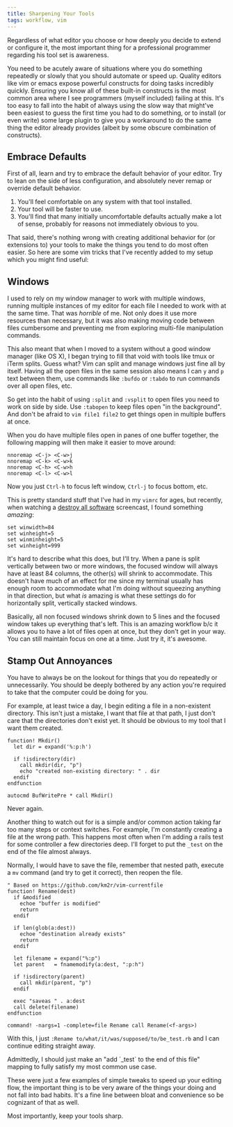 ```yaml
---
title: Sharpening Your Tools
tags: workflow, vim
---
```


Regardless of what editor you choose or how deeply you decide to extend 
or configure it, the most important thing for a professional programmer 
regarding his tool set is awareness.

You need to be acutely aware of situations where you do something 
repeatedly or slowly that you should automate or speed up. Quality 
editors like vim or emacs expose powerful constructs for doing tasks 
incredibly quickly. Ensuring you know all of these built-in constructs 
is the most common area where I see programmers (myself included) 
failing at this. It's too easy to fall into the habit of always using 
the slow way that might've been easiest to guess the first time you had 
to do something, or to install (or even write) some large plugin to give 
you a workaround to do the same thing the editor already provides 
(albeit by some obscure combination of constructs).

## Embrace Defaults

First of all, learn and try to embrace the default behavior of your 
editor. Try to lean on the side of less configuration, and absolutely 
never remap or override default behavior.

1. You'll feel comfortable on any system with that tool installed.
2. Your tool will be faster to use.
3. You'll find that many initially uncomfortable defaults actually make 
   a lot of sense, probably for reasons not immediately obvious to you.

That said, there's nothing wrong with creating additional behavior for 
(or extensions to) your tools to make the things you tend to do most 
often easier. So here are some vim tricks that I've recently added to my 
setup which you might find useful:

## Windows

I used to rely on my window manager to work with multiple windows, 
running multiple instances of my editor for each file I needed to work 
with at the same time. That was *horrible* of me. Not only does it use 
more resources than necessary, but it was also making moving code 
between files cumbersome and preventing me from exploring multi-file 
manipulation commands.

This also meant that when I moved to a system without a good window 
manager (like OS X), I began trying to fill that void with tools like 
tmux or iTerm splits. Guess what? Vim can split and manage windows 
just fine all by itself. Having all the open files in the same session 
also means I can `y` and `p` text between them, use commands like 
`:bufdo` or `:tabdo` to run commands over all open files, etc.

So get into the habit of using `:split` and `:vsplit` to open files you 
need to work on side by side. Use `:tabopen` to keep files open "in the 
background". And don't be afraid to `vim file1 file2` to get things open 
in multiple buffers at once.

When you do have multiple files open in panes of one buffer together, 
the following mapping will then make it easier to move around:

```
nnoremap <C-j> <C-w>j
nnoremap <C-k> <C-w>k
nnoremap <C-h> <C-w>h
nnoremap <C-l> <C-w>l
```

Now you just `Ctrl-h` to focus left window, `Ctrl-j` to focus bottom, 
etc.

This is pretty standard stuff that I've had in my `vimrc` for ages, but 
recently, when watching a [destroy all software][das] screencast, I 
found something *amazing*:

[das]: http://destroyallsoftware.com

```
set winwidth=84
set winheight=5
set winminheight=5
set winheight=999
```

It's hard to describe what this does, but I'll try. When a pane is split 
vertically between two or more windows, the focused window will always 
have at least 84 columns, the other(s) will shrink to accommodate. This 
doesn't have much of an effect for me since my terminal usually has 
enough room to accommodate what I'm doing without squeezing anything in 
that direction, but what *is* amazing is what these settings do for 
horizontally split, vertically stacked windows.

Basically, all non focused windows shrink down to 5 lines and the 
focused window takes up everything that's left. This is an amazing 
workflow b/c it allows you to have a lot of files open at once, but they 
don't get in your way. You can still maintain focus on one at a time. 
Just try it, it's awesome.

## Stamp Out Annoyances

You have to always be on the lookout for things that you do repeatedly 
or unnecessarily. You should be deeply bothered by any action you're 
required to take that the computer could be doing for you.

For example, at least twice a day, I begin editing a file in a 
non-existent directory. This isn't just a mistake, I want that file at 
that path, I just don't care that the directories don't exist yet. It 
should be obvious to my tool that I want them created. 

```
function! Mkdir()
  let dir = expand('%:p:h')

  if !isdirectory(dir)
    call mkdir(dir, "p")
    echo "created non-existing directory: " . dir
  endif
endfunction

autocmd BufWritePre * call Mkdir()
```

Never again.

Another thing to watch out for is a simple and/or common action taking 
far too many steps or context switches. For example, I'm constantly 
creating a file at the wrong path. This happens most often when I'm 
adding a rails test for some controller a few directories deep. I'll 
forget to put the `_test` on the end of the file almost always.

Normally, I would have to save the file, remember that nested path, 
execute a `mv` command (and try to get it correct), then reopen the 
file.

```
" Based on https://github.com/km2r/vim-currentfile
function! Rename(dest)
  if &modified
    echoe "buffer is modified"
    return
  endif

  if len(glob(a:dest))
    echoe "destination already exists"
    return
  endif

  let filename = expand("%:p")
  let parent   = fnamemodify(a:dest, ":p:h")

  if !isdirectory(parent)
    call mkdir(parent, "p")
  endif

  exec "saveas " . a:dest
  call delete(filename)
endfunction

command! -nargs=1 -complete=file Rename call Rename(<f-args>)
```

With this, I just `:Rename to/what/it/was/supposed/to/be_test.rb` and I 
can continue editing straight away.

<div class="well">
Admittedly, I should just make an "add `_test` to the end of this file" 
mapping to fully satisfy my most common use case.
</div>

These were just a few examples of simple tweaks to speed up your editing 
flow, the important thing is to be very aware of the things your doing 
and not fall into bad habits. It's a fine line between bloat and 
convenience so be cognizant of that as well.

Most importantly, keep your tools sharp.
